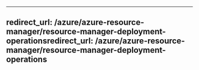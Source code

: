 ----
<a name="redirecturl-azureazure-resource-managerresource-manager-deployment-operations"></a><span data-ttu-id="bed80-101">redirect_url: /azure/azure-resource-manager/resource-manager-deployment-operations</span><span class="sxs-lookup"><span data-stu-id="bed80-101">redirect_url: /azure/azure-resource-manager/resource-manager-deployment-operations</span></span>
---